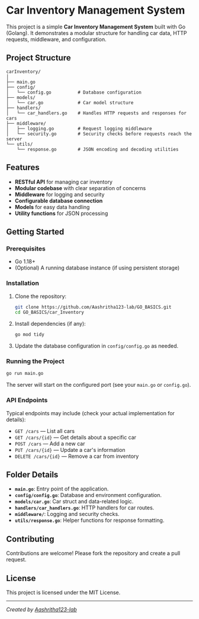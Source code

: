 # Car Inventory Management System

This project is a simple **Car Inventory Management System** built with Go (Golang). It demonstrates a modular structure for handling car data, HTTP requests, middleware, and configuration.

## Project Structure

```
carInventory/
│
├── main.go
├── config/
│   └── config.go          # Database configuration
├── models/
│   └── car.go             # Car model structure
├── handlers/
│   └── car_handlers.go    # Handles HTTP requests and responses for cars
├── middleware/
│   ├── logging.go         # Request logging middleware
│   └── security.go        # Security checks before requests reach the server
└── utils/
    └── response.go        # JSON encoding and decoding utilities
```

## Features

- **RESTful API** for managing car inventory
- **Modular codebase** with clear separation of concerns
- **Middleware** for logging and security
- **Configurable database connection**
- **Models** for easy data handling
- **Utility functions** for JSON processing

## Getting Started

### Prerequisites

- Go 1.18+
- (Optional) A running database instance (if using persistent storage)

### Installation

1. Clone the repository:
    ```bash
    git clone https://github.com/Aashritha123-lab/GO_BASICS.git
    cd GO_BASICS/car_Inventory
    ```

2. Install dependencies (if any):
    ```bash
    go mod tidy
    ```

3. Update the database configuration in `config/config.go` as needed.

### Running the Project

```bash
go run main.go
```

The server will start on the configured port (see your `main.go` or `config.go`).

### API Endpoints

Typical endpoints may include (check your actual implementation for details):

- `GET /cars` — List all cars
- `GET /cars/{id}` — Get details about a specific car
- `POST /cars` — Add a new car
- `PUT /cars/{id}` — Update a car's information
- `DELETE /cars/{id}` — Remove a car from inventory

## Folder Details

- **`main.go`**: Entry point of the application.
- **`config/config.go`**: Database and environment configuration.
- **`models/car.go`**: Car struct and data-related logic.
- **`handlers/car_handlers.go`**: HTTP handlers for car routes.
- **`middleware/`**: Logging and security checks.
- **`utils/response.go`**: Helper functions for response formatting.

## Contributing

Contributions are welcome! Please fork the repository and create a pull request.

## License

This project is licensed under the MIT License.

---

*Created by [Aashritha123-lab](https://github.com/Aashritha123-lab)*
